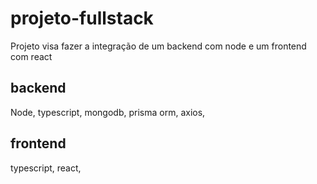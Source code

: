 # projeto-fullstack
Projeto  visa fazer a integração de um backend com node e um frontend com react
## backend
Node,
typescript,
mongodb,
prisma orm,
axios,
## frontend
typescript,
react,
